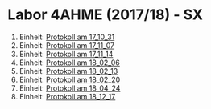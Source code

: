 # Labor 4AHME (2017/18) - SX

1. Einheit: [Protokoll am 17_10_31](plaanm14/README_17_10_31.md)
2. Einheit: [Protokoll am 17_11_07](plaanm14/README_17_11_07.md)
3. Einheit: [Protokoll am 17_11_14](plaanm14/README_17_11_14.md)
4. Einheit: [Protokoll am 18_02_06](plaanm14/README_18_02_06.md)
5. Einheit: [Protokoll am 18_02_13](plaanm14/README_18_02_13.md)
6. Einheit: [Protokoll am 18_02_20](plaanm14/README_18_02_20.md)
7. Einheit: [Protokoll am 18_04_24](plaanm14/README_18_04_24.md)
8. Einheit: [Protokoll am 18_12_17](plaanm14/README_18_12_17.md)
